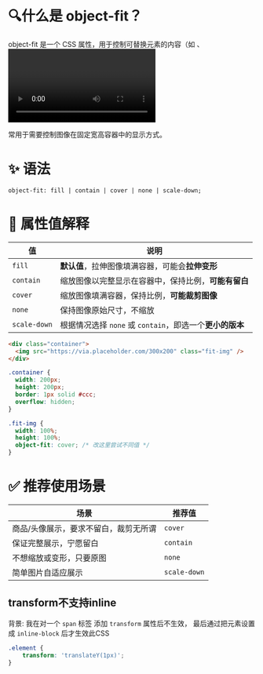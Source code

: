 # 🔍什么是 object-fit？
object-fit 是一个 CSS 属性，用于控制可替换元素的内容（如 <img>、<video>）如何适应其容器。它有点类似于 background-size 作用于背景图的方式，但它用于内容本身。

常用于需要控制图像在固定宽高容器中的显示方式。

# ✨ 语法

```
object-fit: fill | contain | cover | none | scale-down;
```

# 🧠 属性值解释

| 值            | 说明                                      |
| ------------ | --------------------------------------- |
| `fill`       | **默认值**，拉伸图像填满容器，可能会**拉伸变形**            |
| `contain`    | 缩放图像以完整显示在容器中，保持比例，**可能有留白**            |
| `cover`      | 缩放图像填满容器，保持比例，**可能裁剪图像**                |
| `none`       | 保持图像原始尺寸，不缩放                            |
| `scale-down` | 根据情况选择 `none` 或 `contain`，即选一个**更小的版本** |


```html
<div class="container">
  <img src="https://via.placeholder.com/300x200" class="fit-img" />
</div>
```

```css
.container {
  width: 200px;
  height: 200px;
  border: 1px solid #ccc;
  overflow: hidden;
}

.fit-img {
  width: 100%;
  height: 100%;
  object-fit: cover; /* 改这里尝试不同值 */
}

```


# ✅ 推荐使用场景

| 场景                  | 推荐值          |
| ------------------- | ------------ |
| 商品/头像展示，要求不留白，裁剪无所谓 | `cover`      |
| 保证完整展示，宁愿留白         | `contain`    |
| 不想缩放或变形，只要原图        | `none`       |
| 简单图片自适应展示           | `scale-down` |


## transform不支持inline

背景: 我在对一个 `span` 标签 添加 `transform` 属性后不生效， 最后通过把元素设置成 `inline-block` 后才生效此CSS

```css
.element {
    transform: 'translateY(1px)';
}
```
